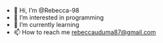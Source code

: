 - 👋 Hi, I’m @Rebecca-98
- 👀 I’m interested in programming
- 🌱 I’m currently learning
- 📫 How to reach me rebeccauduma87@gmail.com

<!---
Rebecca-98/Rebecca-98 is a ✨ special ✨ repository because its `README.md` (this file) appears on your GitHub profile.
You can click the Preview link to take a look at your changes.
--->
